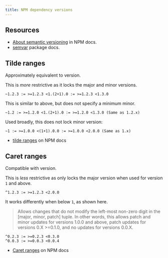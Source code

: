 ```yaml
---
title: NPM dependency versions
---
```



## Resources

- [About semantic versioning](https://docs.npmjs.com/about-semantic-versioning) in NPM docs.
- [semvar](https://docs.npmjs.com/misc/semver) package docs.


## Tilde ranges

Approximately equivalent to version.

This is _more_ restrictive as it locks the major and minor versions.

```
~1.2.3 := >=1.2.3 <1.(2+1).0 := >=1.2.3 <1.3.0
```

This is similar to above, but does not specify a minimum minor.
```
~1.2 := >=1.2.0 <1.(2+1).0 := >=1.2.0 <1.3.0 (Same as 1.2.x)
```

Used broadly, this does not lock minor version:

```
~1 := >=1.0.0 <(1+1).0.0 := >=1.0.0 <2.0.0 (Same as 1.x)
```

- [tilde ranges](https://docs.npmjs.com/misc/semver#tilde-ranges-123-12-1) on NPM docs


## Caret ranges

Compatible with version.

This is _less_ restrictive as only locks the major version when used for version `1` and above.

```
^1.2.3 := >=1.2.3 <2.0.0
```

 It works differently when below `1`, as shown here.

> Allows changes that do not modify the left-most non-zero digit in the [major, minor, patch] tuple. In other words, this allows patch and minor updates for versions 1.0.0 and above, patch updates for versions 0.X >=0.1.0, and no updates for versions 0.0.X.

```
^0.2.3 := >=0.2.3 <0.3.0
^0.0.3 := >=0.0.3 <0.0.4
```

- [Caret ranges](https://docs.npmjs.com/misc/semver#caret-ranges-123-025-004) on NPM docs
